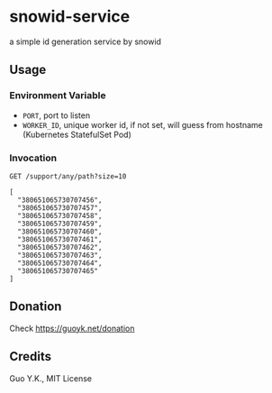 # snowid-service

a simple id generation service by snowid

## Usage

### Environment Variable

* `PORT`, port to listen
* `WORKER_ID`, unique worker id, if not set, will guess from hostname (Kubernetes StatefulSet Pod)

### Invocation

```
GET /support/any/path?size=10

[
  "380651065730707456",
  "380651065730707457",
  "380651065730707458",
  "380651065730707459",
  "380651065730707460",
  "380651065730707461",
  "380651065730707462",
  "380651065730707463",
  "380651065730707464",
  "380651065730707465"
]
```

## Donation

Check https://guoyk.net/donation

## Credits

Guo Y.K., MIT License
